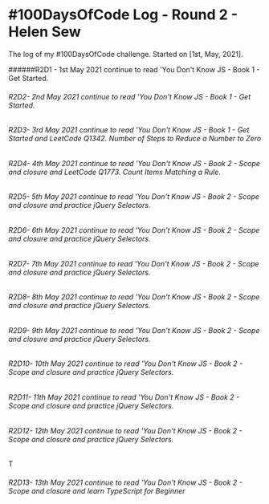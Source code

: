 # #100DaysOfCode Log - Round 2 - Helen Sew

The log of my #100DaysOfCode challenge. Started on [1st, May, 2021].

######R2D1 - 1st May 2021 continue to read 'You Don't Know JS - Book 1 - Get Started. 

###### R2D2- 2nd May 2021 continue to read 'You Don't Know JS - Book 1 - Get Started. 

###### R2D3- 3rd May 2021 continue to read 'You Don't Know JS - Book 1 - Get Started and LeetCode Q1342. Number of Steps to Reduce a Number to Zero

###### R2D4- 4th May 2021 continue to read 'You Don't Know JS - Book 2 -  Scope and closure and LeetCode Q1773. Count Items Matching a Rule.

###### R2D5- 5th May 2021 continue to read 'You Don't Know JS - Book 2 -  Scope and closure and practice jQuery Selectors. 

###### R2D6- 6th May 2021 continue to read 'You Don't Know JS - Book 2 -  Scope and closure and practice jQuery Selectors. 
 
###### R2D7- 7th May 2021 continue to read 'You Don't Know JS - Book 2 -  Scope and closure and practice jQuery Selectors. 
 
###### R2D8- 8th May 2021 continue to read 'You Don't Know JS - Book 2 -  Scope and closure and practice jQuery Selectors. 
 
###### R2D9- 9th May 2021 continue to read 'You Don't Know JS - Book 2 -  Scope and closure and practice jQuery Selectors. 
 
###### R2D10- 10th May 2021 continue to read 'You Don't Know JS - Book 2 -  Scope and closure and practice jQuery Selectors. 
 
###### R2D11- 11th May 2021 continue to read 'You Don't Know JS - Book 2 -  Scope and closure and practice jQuery Selectors. 
 
###### R2D12- 12th May 2021 continue to read 'You Don't Know JS - Book 2 -  Scope and closure and practice jQuery Selectors. 
T
###### R2D13- 13th May 2021 continue to read 'You Don't Know JS - Book 2 -  Scope and closure and learn TypeScript for Beginner 
 
